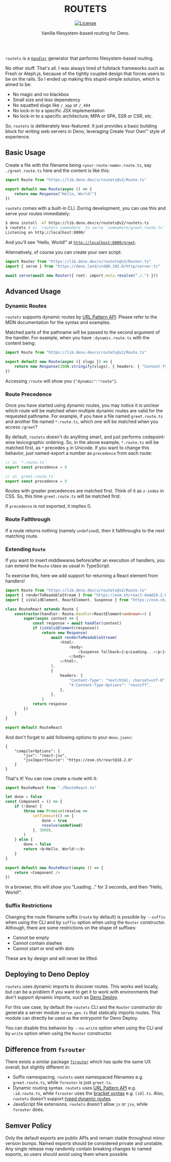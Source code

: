 <div align="center"><br><br>

# ROUTETS

[![License](https://img.shields.io/github/license/yuhr/routets?color=%231e2327)](LICENSE)

Vanilla filesystem-based routing for Deno.

<br><br></div>

`routets` is a [`Handler`](https://deno.land/std@0.192.0/http/server.ts?s=Handler) generator that performs filesystem-based routing.

No other stuff. That's all. I was always tired of fullstack frameworks such as Fresh or Aleph.js, because of the tightly coupled design that forces users to be on the rails. So I ended up making this stupid-simple solution, which is aimed to be:

- No magic and no blackbox
- Small size and less dependency
- No squatted slugs like `/_app` or `/_404`
- No lock-in to a specific JSX implementation
- No lock-in to a specific architecture; MPA or SPA, SSR or CSR, etc.

So, `routets` is deliberately less-featured. It just provides a basic building block for writing web servers in Deno, leveraging Create Your Own™ style of experience.

## Basic Usage

Create a file with the filename being `<your-route-name>.route.ts`, say `./greet.route.ts` here and the content is like this:

```typescript
import Route from "https://lib.deno.dev/x/routets@v2/Route.ts"

export default new Route(async () => {
	return new Response("Hello, World!")
})
```

`routets` comes with a built-in CLI. During development, you can use this and serve your routes immediately:

```sh
$ deno install -Af https://lib.deno.dev/x/routets@v2/routets.ts
$ routets # or `routets somewhere` to serve `somewhere/greet.route.ts` at `/greet`
Listening on http://localhost:8000/
```

And you'll see “Hello, World!” at [`http://localhost:8000/greet`](http://localhost:8000/greet).

Alternatively, of course you can create your own script:

```typescript
import Router from "https://lib.deno.dev/x/routets@v2/Router.ts"
import { serve } from "https://deno.land/std@0.192.0/http/server.ts"

await serve(await new Router({ root: import.meta.resolve("./.") }))
```

## Advanced Usage

### Dynamic Routes

`routets` supports dynamic routes by [URL Pattern API](https://developer.mozilla.org/en-US/docs/Web/API/URL_Pattern_API). Please refer to the MDN documentation for the syntax and examples.

Matched parts of the pathname will be passed to the second argument of the handler. For example, when you have `:dynamic.route.ts` with the content being:

```typescript
import Route from "https://lib.deno.dev/x/routets@v2/Route.ts"

export default new Route(async ({ slugs }) => {
	return new Response(JSON.stringify(slugs), { headers: { "Content-Type": "application/json" } })
})
```

Accessing `/route` will show you `{"dynamic":"route"}`.

### Route Precedence

Once you have started using dynamic routes, you may notice it is unclear which route will be matched when multiple dynamic routes are valid for the requested pathname. For example, if you have a file named `greet.route.ts` and another file named `*.route.ts`, which one will be matched when you access `/greet`?

By default, `routets` doesn't do anything smart, and just performs codepoint-wise lexicographic ordering. So, in the above example, `*.route.ts` will be matched first, as `*` precedes `g` in Unicode. If you want to change this behavior, just named-export a number as `precedence` from each route:

```typescript
// in `*.route.ts`
export const precedence = 0
```

```typescript
// in `greet.route.ts`
export const precedence = 9
```

Routes with greater precedences are matched first. Think of it as `z-index` in CSS. So, this time `greet.route.ts` will be matched first.

If `precedence` is not exported, it implies 0.

### Route Fallthrough

If a route returns nothing (namely `undefined`), then it fallthroughs to the next matching route.

### Extending `Route`

If you want to insert middlewares before/after an execution of handlers, you can extend the `Route` class as usual in TypeScript.

To exercise this, here we add support for returning a React element from handlers!

```typescript
import Route from "https://lib.deno.dev/x/routets@v2/Route.ts"
import { renderToReadableStream } from "https://esm.sh/react-dom@18.2.0/server"
import { isValidElement, ReactElement, Suspense } from "https://esm.sh/react@18.2.0"

class RouteReact extends Route {
	constructor(handler: Route.Handler<ReactElement<unknown>>) {
		super(async context => {
			const response = await handler(context)
			if (isValidElement(response))
				return new Response(
					await renderToReadableStream(
						<html>
							<body>
								<Suspense fallback={<p>Loading...</p>}>{response}</Suspense>
							</body>
						</html>,
					),
					{
						headers: {
							"Content-Type": "text/html; charset=utf-8",
							"X-Content-Type-Options": "nosniff",
						},
					},
				)
			return response
		})
	}
}

export default RouteReact
```

And don't forget to add following options to your `deno.jsonc`:

```jsonc
{
	"compilerOptions": {
		"jsx": "react-jsx",
		"jsxImportSource": "https://esm.sh/react@18.2.0"
	}
}
```

That's it! You can now create a route with it:

```typescript
import RouteReact from "./RouteReact.ts"

let done = false
const Component = () => {
	if (!done) {
		throw new Promise(resolve =>
			setTimeout(() => {
				done = true
				resolve(undefined)
			}, 3000),
		)
	} else {
		done = false
		return <b>Hello, World!</b>
	}
}

export default new RouteReact(async () => {
	return <Component />
})
```

In a browser, this will show you “Loading…” for 3 seconds, and then “Hello, World!”.

### Suffix Restrictions

Changing the route filename suffix (`route` by default) is possible by `--suffix` when using the CLI and by `suffix` option when using the `Router` constructor. Although, there are some restrictions on the shape of suffixes:

- Cannot be empty
- Cannot contain slashes
- Cannot start or end with dots

These are by design and will never be lifted.

## Deploying to Deno Deploy

`routets` uses dynamic imports to discover routes. This works well locally, but can be a problem if you want to get it to work with environments that don't support dynamic imports, such as [Deno Deploy](https://github.com/denoland/deploy_feedback/issues/1).

For this use case, by default the `routets` CLI and the `Router` constructor do generate a server module `serve.gen.ts` that statically imports routes. This module can directly be used as the entrypoint for Deno Deploy.

You can disable this behavior by `--no-write` option when using the CLI and by `write` option when using the `Router` constructor.

## Difference from `fsrouter`

There exists a similar package [`fsrouter`](https://deno.land/x/fsrouter) which has quite the same UX overall, but slightly different in:

- Suffix namespacing. `routets` uses namespaced filenames e.g. `greet.route.ts`, while `fsrouter` is just `greet.ts`.
- Dynamic routing syntax. `routets` uses [URL Pattern API](https://developer.mozilla.org/en-US/docs/Web/API/URL_Pattern_API) e.g. `:id.route.ts`, while `fsrouter` uses the [bracket syntax](https://github.com/justinawrey/fsrouter#dynamic-routes) e.g. `[id].ts`. Also, `routets` doesn't support [typed dynamic routes](https://github.com/justinawrey/fsrouter#typed-dynamic-routes).
- JavaScript file extensions. `routets` doesn't allow `js` or `jsx`, while `fsrouter` does.

## Semver Policy

Only the default exports are public APIs and remain stable throughout minor version bumps. Named exports should be considered private and unstable. Any single release may randomly contain breaking changes to named exports, so users should avoid using them where possible.